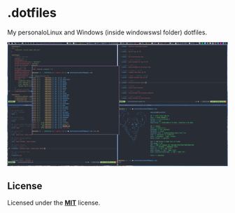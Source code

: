 # .dotfiles

My personaloLinux and Windows (inside windowswsl folder) dotfiles.

![rice](./rice.png)

## License

Licensed under the [**MIT**](https://choosealicense.com/licenses/mit/) license.
